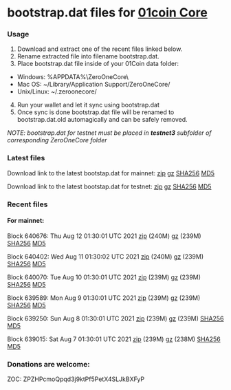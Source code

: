 # bootstrap.dat files for [01coin Core](https://01coin.io)

### Usage

1. Download and extract one of the recent files linked below.
2. Rename extracted file into filename bootstrap.dat.
3. Place bootstrap.dat file inside of your 01Coin data folder:
 - Windows: %APPDATA%\ZeroOneCore\
 - Mac OS: ~/Library/Application Support/ZeroOneCore/
 - Unix/Linux: ~/.zeroonecore/
4. Run your wallet and let it sync using bootstrap.dat
5. Once sync is done bootstrap.dat file will be renamed to bootstrap.dat.old automagically and can be safely removed.

_NOTE: bootstrap.dat for testnet must be placed in **testnet3** subfolder of corresponding ZeroOneCore folder_

### Latest files
Download link to the latest bootstap.dat for mainnet: [zip](https://files.01coin.io/mainnet/bootstrap.dat.zip) [gz](https://files.01coin.io/mainnet/bootstrap.dat.tar.gz) [SHA256](https://files.01coin.io/mainnet/sha256.txt) [MD5](https://files.01coin.io/mainnet/md5.txt)

Download link to the latest bootstap.dat for testnet: [zip](https://files.01coin.io/testnet/bootstrap.dat.zip) [gz](https://files.01coin.io/testnet/bootstrap.dat.tar.gz) [SHA256](https://files.01coin.io/testnet/sha256.txt) [MD5](https://files.01coin.io/testnet/md5.txt)

### Recent files

#### For mainnet:

Block 640676: Thu Aug 12 01:30:01 UTC 2021 [zip](https://files.01coin.io/mainnet/2021-08-12/bootstrap.dat.zip) (240M) [gz](https://files.01coin.io/mainnet/2021-08-12/bootstrap.dat.tar.gz) (239M) [SHA256](https://files.01coin.io/mainnet/2021-08-12/sha256.txt) [MD5](https://files.01coin.io/mainnet/2021-08-12/md5.txt)

Block 640402: Wed Aug 11 01:30:02 UTC 2021 [zip](https://files.01coin.io/mainnet/2021-08-11/bootstrap.dat.zip) (240M) [gz](https://files.01coin.io/mainnet/2021-08-11/bootstrap.dat.tar.gz) (239M) [SHA256](https://files.01coin.io/mainnet/2021-08-11/sha256.txt) [MD5](https://files.01coin.io/mainnet/2021-08-11/md5.txt)

Block 640070: Tue Aug 10 01:30:01 UTC 2021 [zip](https://files.01coin.io/mainnet/2021-08-10/bootstrap.dat.zip) (239M) [gz](https://files.01coin.io/mainnet/2021-08-10/bootstrap.dat.tar.gz) (239M) [SHA256](https://files.01coin.io/mainnet/2021-08-10/sha256.txt) [MD5](https://files.01coin.io/mainnet/2021-08-10/md5.txt)

Block 639589: Mon Aug  9 01:30:01 UTC 2021 [zip](https://files.01coin.io/mainnet/2021-08-09/bootstrap.dat.zip) (239M) [gz](https://files.01coin.io/mainnet/2021-08-09/bootstrap.dat.tar.gz) (239M) [SHA256](https://files.01coin.io/mainnet/2021-08-09/sha256.txt) [MD5](https://files.01coin.io/mainnet/2021-08-09/md5.txt)

Block 639250: Sun Aug  8 01:30:01 UTC 2021 [zip](https://files.01coin.io/mainnet/2021-08-08/bootstrap.dat.zip) (239M) [gz](https://files.01coin.io/mainnet/2021-08-08/bootstrap.dat.tar.gz) (239M) [SHA256](https://files.01coin.io/mainnet/2021-08-08/sha256.txt) [MD5](https://files.01coin.io/mainnet/2021-08-08/md5.txt)

Block 639015: Sat Aug  7 01:30:01 UTC 2021 [zip](https://files.01coin.io/mainnet/2021-08-07/bootstrap.dat.zip) (239M) [gz](https://files.01coin.io/mainnet/2021-08-07/bootstrap.dat.tar.gz) (238M) [SHA256](https://files.01coin.io/mainnet/2021-08-07/sha256.txt) [MD5](https://files.01coin.io/mainnet/2021-08-07/md5.txt)


### Donations are welcome:

ZOC: ZPZHPcmoQpqd3j9ktPf5PetX4SLJkBXFyP
